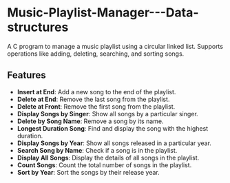 # Music-Playlist-Manager---Data-structures
A C program to manage a music playlist using a circular linked list. Supports operations like adding, deleting, searching, and sorting songs.

## Features

- **Insert at End**: Add a new song to the end of the playlist.
- **Delete at End**: Remove the last song from the playlist.
- **Delete at Front**: Remove the first song from the playlist.
- **Display Songs by Singer**: Show all songs by a particular singer.
- **Delete by Song Name**: Remove a song by its name.
- **Longest Duration Song**: Find and display the song with the highest duration.
- **Display Songs by Year**: Show all songs released in a particular year.
- **Search Song by Name**: Check if a song is in the playlist.
- **Display All Songs**: Display the details of all songs in the playlist.
- **Count Songs**: Count the total number of songs in the playlist.
- **Sort by Year**: Sort the songs by their release year.
